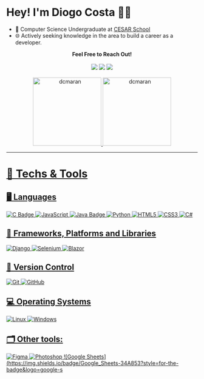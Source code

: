 # Hey! I'm Diogo Costa 👨‍💻

- 📘 Computer Science Undergraduate at [CESAR School](http://www.cesar.school)
- 🌐 Actively seeking knowledge in the area to build a career as a developer.

<div align="center"><b>Feel Free to Reach Out!</b></div><br>
<div align="center">
  <a href="mailto:dcmr.se@gmail.com"><img src="https://img.shields.io/badge/-Gmail-%23333?style=for-the-badge&logo=gmail&logoColor=white" target="_blank"></a>
  <a href="https://www.linkedin.com/in/dcmr/" target="_blank"><img src="https://img.shields.io/badge/-LinkedIn-%230077B5?style=for-the-badge&logo=linkedin&logoColor=white" target="_blank"></a>
  <a href="https://instagram.com/diogocmr" target="blank"><img src="https://img.shields.io/badge/-Instagram-%23E4405F?style=for-the-badge&logo=instagram&logoColor=white" target="_blank"></a>
</div>
<br>

<div align="center">
  <a href="https://github.com/dcmaran">
  <img height="180em" src="https://github-readme-stats.vercel.app/api?username=dcmaran&show_icons=true&theme=onedark&locale=en" alt="dcmaran" />
  <img height="180em" src="https://github-readme-stats.vercel.app/api/top-langs?username=dcmaran&show_icons=true&theme=onedark&locale=en&layout=compact" alt="dcmaran" />
</div>

---

# 🧰 Techs & Tools 

## 🖥️ Languages
![C Badge](https://img.shields.io/badge/C-00599C?style=for-the-badge&logo=c&logoColor=white)
![JavaScript](https://img.shields.io/badge/Javascript-f7df1e?style=for-the-badge&logo=javascript&logoColor=white)
![Java Badge](https://img.shields.io/badge/Java-ED8B00?style=for-the-badge&logo=java&logoColor=white)
![Python](https://img.shields.io/badge/Python-3776AB?style=for-the-badge&logo=python&logoColor=white)
![HTML5](https://img.shields.io/badge/html5-%23E34F26.svg?style=for-the-badge&logo=html5&logoColor=white)
![CSS3](https://img.shields.io/badge/css3-%231572B6.svg?style=for-the-badge&logo=css3&logoColor=white)
![C#](https://img.shields.io/badge/C%23-239120?style=for-the-badge&logo=c-sharp&logoColor=white)

## 📖 Frameworks, Platforms and Libraries
![Django](https://img.shields.io/badge/django-%23092E20.svg?style=for-the-badge&logo=django&logoColor=white)
![Selenium](https://img.shields.io/badge/-selenium-%43B02A?style=for-the-badge&logo=selenium&logoColor=white)
![Blazor](https://img.shields.io/badge/Blazor-512BD4?style=for-the-badge&logo=blazor&logoColor=white)

## 🧭 Version Control
![Git](https://img.shields.io/badge/Git-f05032?style=for-the-badge&logo=git&logoColor=white)
![GitHub](https://img.shields.io/badge/GitHub-181717?style=for-the-badge&logo=github&logoColor=white)

## 💻 Operating Systems
![Linux](https://img.shields.io/badge/linux-FCC624?style=for-the-badge&logo=linux&logoColor=white)
![Windows](https://img.shields.io/badge/Windows-0078D6?style=for-the-badge&logo=windows&logoColor=white)

## 🗂️ Other tools:
![Figma](https://img.shields.io/badge/figma-%23F24E1E.svg?style=for-the-badge&logo=figma&logoColor=white)
![Photoshop](https://img.shields.io/badge/Photoshop-31A8FF?style=for-the-badge&logo=adobe-photoshop&logoColor=white)
![Google Sheets](https://img.shields.io/badge/Google_Sheets-34A853?style=for-the-badge&logo=google-s
